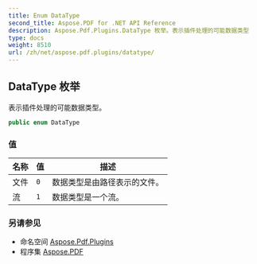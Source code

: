 ```yaml
---
title: Enum DataType
second_title: Aspose.PDF for .NET API Reference
description: Aspose.Pdf.Plugins.DataType 枚举。表示插件处理的可能数据类型
type: docs
weight: 8510
url: /zh/net/aspose.pdf.plugins/datatype/
---
```

## DataType 枚举

表示插件处理的可能数据类型。

```csharp
public enum DataType
```

### 值

| 名称 | 值 | 描述 |
| --- | --- | --- |
| 文件 | `0` | 数据类型是由路径表示的文件。 |
| 流 | `1` | 数据类型是一个流。 |

### 另请参见

* 命名空间 [Aspose.Pdf.Plugins](../../aspose.pdf.plugins/)
* 程序集 [Aspose.PDF](../../)